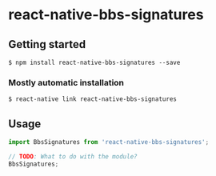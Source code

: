 # react-native-bbs-signatures

## Getting started

`$ npm install react-native-bbs-signatures --save`

### Mostly automatic installation

`$ react-native link react-native-bbs-signatures`

## Usage
```javascript
import BbsSignatures from 'react-native-bbs-signatures';

// TODO: What to do with the module?
BbsSignatures;
```
